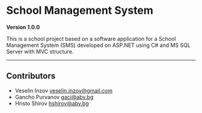 # School Management System

**Version 1.0.0**

This is a school project based on a software application for a School Management System (SMS)
developed on ASP.NET using C# and MS SQL Server with MVC structure.

---

## Contributors
- Veselin Inzov <veselin.inzov@gmail.com>
- Gancho Purvanov <gaci@abv.bg>
- Hristo Shirov <hshirov@abv.bg>
